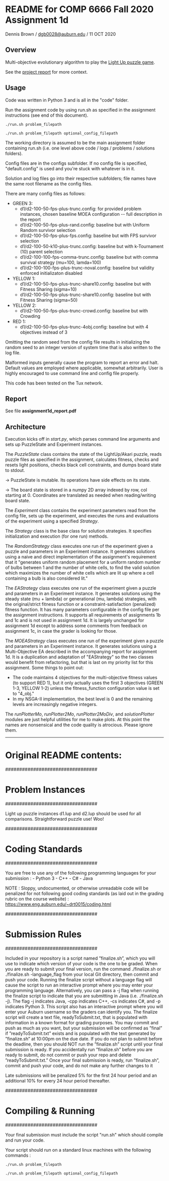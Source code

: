 # README for COMP 6666 Fall 2020 Assignment 1d
Dennis Brown / dgb0028@auburn.edu / 11 OCT 2020

## Overview 

Multi-objective evolutionary algorithm to play the [Light Up puzzle game](https://en.wikipedia.org/wiki/Light_Up_(puzzle)).

See the [project report](https://github.com/dennisgbrown/comp6666-lightup-moea/blob/master/assignment1d_report.pdf) for more context.

## Usage

Code was written in Python 3 and is all in the "code" folder.

Run the assignment code by using run.sh as specified in the assignment instructions (see end of this document).
```
./run.sh problem_filepath
```
```
./run.sh problem_filepath optional_config_filepath
```

The working directory is assumed to be the main assignment folder containing run.sh (i.e. one level above code / logs / problems / solutions folders).

Config files are in the configs subfolder. If no config file is specified, "default.config" is used and you're stuck with whatever is in it.

Solution and log files go into their respective subfolders; file names have the same root filename as the config files.

There are many config files as follows:
* GREEN 3:
    * d1/d2-100-50-fps-plus-trunc.config: for provided problem instances, chosen baseline MOEA configuration -- full description in the report
    * d1/d2-100-50-fps-plus-rand.config: baseline but with Uniform Random survivor selection
    * d1/d2-100-50-fps-plus-fps.config: baseline but with FPS survivor selection
    * d1/d2-100-50-k10-plus-trunc.config: baseline but with k-Tournament (10) parent selection
    * d1/d2-100-100-fps-comma-trunc.config: baseline but with comma survival strategy (mu=100, lamda=100)
    * d1/d2-100-100-fps-plus-trunc-noval.config: baseline but validity enforced initializaton disabled
* YELLOW 1:
    * d1/d2-100-50-fps-plus-trunc-share10.config: baseline but with Fitness Sharing (sigma=10)
    * d1/d2-100-50-fps-plus-trunc-share10.config: baseline but with Fitness Sharing (sigma=50)
* YELLOW 2:
    * d1/d2-100-50-fps-plus-trunc-crowd.config: baseline but with Crowding
* RED 1:
    * d1/d2-100-50-fps-plus-trunc-4obj.config: baseline but with 4 objectives instead of 3

Omitting the random seed from the config file results in initializing the random seed to an integer version of system time that is also written to the log file.

Malformed inputs generally cause the program to report an error and halt. Default values are employed where applicable, somewhat arbitrarily. User is highly encouraged to use command line and config file properly.

This code has been tested on the Tux network.

## Report

See file **assignment1d_report.pdf**

## Architecture

Execution kicks off in *start.py*, which parses command line arguments and sets up PuzzleState and Experiment instances.

The *PuzzleState* class contains the state of the LightUp/Akari puzzle, reads puzzle files as specified in the assignment, calculates fitness, checks and resets light positions, checks black cell constraints, and dumps board state to stdout.

&rarr; PuzzleState is mutable. Its operations have side effects on its state.

&rarr; The board state is stored in a numpy 2D array indexed by row, col starting at 0. Coordinates are translated as needed when reading/writing board state.

The *Experiment* class contains the experiment parameters read from the config file, sets up the experiment, and executes the runs and evaluations of the experiment using a specified *Strategy*.

The *Strategy* class is the base class for solution strategies. It specifies
initialization and execution (for one run) methods.

The *RandomStrategy* class executes one run of the experiment given
a puzzle and parameters in an Experiment instance. It generates
solutions using a naive and direct implementation of the assignment's requirement
that it "generates uniform random placement for a uniform random number of
bulbs between 1 and the number of white cells, to find the valid solution which
maximizes the number of white cells which are lit up where a cell containing a
bulb is also considered lit."

The *EAStrategy* class executes one run of the experiment given
a puzzle and parameters in an Experiment instance. It generates
solutions using the steady state (mu + lambda) or generational (mu, lambda)
strategies, with the original/strict fitness function or a
constraint-satisfaction (penalized) fitness function. It has many
parameters configurable in the config file per the assignment instructions.
It supports all requirements of assignments 1b and 1c and is not used in
assignment 1d. It is largely unchanged for assignment 1d except to address
some comments from feedback on assignment 1c, in case the grader is looking
for those.

The *MOEAStrategy* class executes one run of the experiment given
a puzzle and parameters in an Experiment instance. It generates
solutions using a Multi-Objective EA described in the accompanying report
for assignment 1d. It is a duplication and adaptation of "EAStrategy" so
the two classes would benefit from refactoring, but that is last on my
priority list for this assignment. Some things to point out:
* The code maintains 4 objectives for the multi-objective fitness values
(to support RED 1), but it only actually uses the first 3 objectives
(GREEN 1-3, YELLOW 1-2) unless the fitness_function configuration value is set to "4_obj."
* In my NSGA-II implementation, the best level is 0 and the remaining levels
are increasingly negative integers.

The *runPlotterMo*, *runPlotter2Mo*, *runPlotter2MoDiv*, and *solutionPlotter*
modules are just
helpful utilities for me to make plots. At this point the names are
nonsensical and the code quality is atrocious. Please ignore them.


------------

# Original README contents:
#################################
#	Problem Instances	#
#################################

Light up puzzle instances d1.lup and d2.lup should be used for all comparisons. Straightforward puzzle use! Woo!

#################################
#	Coding Standards	#
#################################

You are free to use any of the following programming languages for your submission :
	- Python 3
	- C++
	- C#
	- Java

NOTE : Sloppy, undocumented, or otherwise unreadable code will be penalized for not following good coding standards (as laid out in the grading rubric on the course website) : https://www.eng.auburn.edu/~drt0015/coding.html

#################################
#	Submission Rules	#
#################################

Included in your repository is a script named ”finalize.sh”, which you will use to indicate which version of your code is the one to be graded. When you are ready to submit your final version, run the command ./finalize.sh or ./finalize.sh -language_flag from your local Git directory, then commit and push your code. Running the finalize script without a language flag will cause the script to run an interactive prompt where you may enter your programming language. Alternatively, you can pass a -j flag when running the finalize script to indicate that you are submitting in Java (i.e. ./finalize.sh -j). The flag -j indicates Java, -cpp indicates C++, -cs indicates C#, and -p indicates Python 3. This script also has an interactive prompt where you will enter your Auburn username so the graders can identify you. The finalize script will create a text file, readyToSubmit.txt, that is populated with information in a known format for grading purposes. You may commit and push as much as you want, but your submission will be confirmed as ”final” if ”readyToSubmit.txt” exists and is populated with the text generated by ”finalize.sh” at 10:00pm on the due date. If you do not plan to submit before the deadline, then you should NOT run the ”finalize.sh” script until your final submission is ready. If you accidentally run ”finalize.sh” before you are ready to submit, do not commit or push your repo and delete ”readyToSubmit.txt.” Once your final submission is ready, run ”finalize.sh”, commit and push your code, and do not make any further changes to it

Late submissions will be penalized 5% for the first 24 hour period and an additional 10% for every 24 hour period thereafter.

#################################
#       Compiling & Running	#
#################################

Your final submission must include the script "run.sh" which should compile and run your code.

Your script should run on a standard linux machines with the following commands :
```
./run.sh problem_filepath
```
```
./run.sh problem_filepath optional_config_filepath
```
